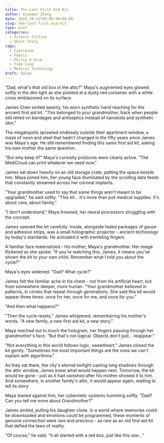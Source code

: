 ```yaml
---
title: The Last First Aid Kit
author: Xiaowen Zhang
date: 2024-10-13T08:00:00+08:00
slug: the-last-first-aid-kit
type: post
categories:
  - Science Fiction
  - Short Story
tags:
  - Cyberpunk
  - Family
  - Philip K Dick
  - Time Loop
  - Medical Technology
draft: false
---
```


"Dad, what's that old box in the attic?" Maya's augmented eyes glowed softly in the dim light as she pointed at a dusty red container with a white cross emblazoned on its surface.

James Chen smiled wearily, his worn synthetic hand reaching for the ancient first aid kit. "This belonged to your grandmother, back when people still relied on bandages and antiseptics instead of nanobots and synthetic skin."

The megalopolis sprawled endlessly outside their apartment window, a maze of neon and steel that hadn't changed in the fifty years since James was Maya's age. He still remembered finding this same first aid kit, asking his own mother the same question.

"But why keep it?" Maya's curiosity protocols were clearly active. "The MediCloud can print whatever we need now."

James sat down heavily on an old storage crate, patting the space beside him. Maya joined him, her young face illuminated by the scrolling data feeds that constantly streamed across her corneal implants.

"Your grandmother used to say that some things aren't meant to be upgraded," he said softly. "This kit... it's more than just medical supplies. It's about care, about family."

"I don't understand," Maya frowned, her neural processors struggling with the concept.

James opened the kit carefully. Inside, alongside faded packages of gauze and adhesive strips, was a small holographic projector - ancient technology by today's standards. He activated it with trembling fingers.

A familiar face materialized - his mother, Maya's grandmother. Her image flickered as she spoke: "If you're watching this, James, it means you've shown the kit to your own child. Remember what I told you about the cycle?"

Maya's eyes widened. "Dad? What cycle?"

James felt the familiar ache in his chest - not from his artificial heart, but from somewhere deeper, more human. "Your grandmother believed in patterns, in circles that repeat through generations. She said this kit would appear three times: once for her, once for me, and once for you."

"And then what happens?"

"Then the cycle resets," James whispered, remembering his mother's words. "A new family, a new first aid kit, a new story."

Maya reached out to touch the hologram, her fingers passing through her grandmother's face. "But that's not logical. Objects don't just... reappear."

"Not everything in this world follows logic, sweetheart." James closed the kit gently. "Sometimes the most important things are the ones we can't explain with algorithms."

As they sat there, the city's eternal twilight casting long shadows through the attic window, James knew what would happen next. Tomorrow, the kit would be gone - just as it had vanished after his mother showed it to him. And somewhere, in another family's attic, it would appear again, waiting to tell its story.

Maya leaned against him, her cybernetic systems humming softly. "Dad? Can you tell me more about Grandmother?"

James smiled, pulling his daughter close. In a world where memories could be downloaded and emotions could be programmed, these moments of genuine connection were rare and precious - as rare as an old first aid kit that defied the laws of reality.

"Of course," he said. "It all started with a red box, just like this one..."
